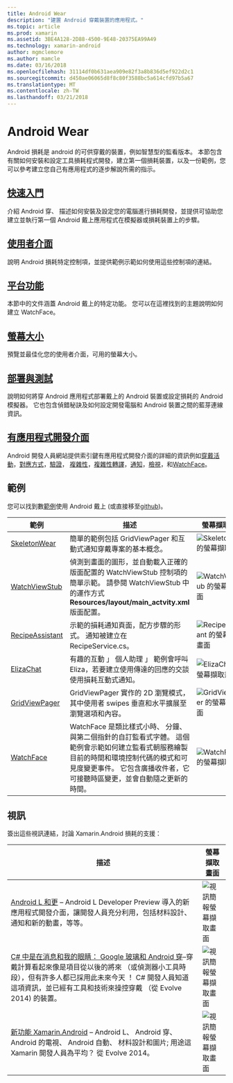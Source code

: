 ```yaml
---
title: Android Wear
description: "建置 Android 穿戴裝置的應用程式。"
ms.topic: article
ms.prod: xamarin
ms.assetid: 3BE4A128-2D88-4500-9E48-20375EA99A49
ms.technology: xamarin-android
author: mgmclemore
ms.author: mamcle
ms.date: 03/16/2018
ms.openlocfilehash: 31114df0b631aea909e82f3a8b836d5ef922d2c1
ms.sourcegitcommit: d450ae06065d8f8c80f3588bc5a614cfd97b5a67
ms.translationtype: MT
ms.contentlocale: zh-TW
ms.lasthandoff: 03/21/2018
---
```

# <a name="android-wear"></a>Android Wear

Android 損耗是 android 的可供穿戴的裝置，例如智慧型的監看版本。 本節包含有關如何安裝和設定工具損耗程式開發，建立第一個損耗裝置，以及一份範例，您可以參考建立您自己有應用程式的逐步解說所需的指示。

##  <a name="getting-startedandroidwearget-startedindexmd"></a>[快速入門](~/android/wear/get-started/index.md)

介紹 Android 穿、 描述如何安裝及設定您的電腦進行損耗開發，並提供可協助您建立並執行第一個 Android 戴上應用程式在模擬器或損耗裝置上的步驟。

##  <a name="user-interfaceandroidwearuser-interfaceindexmd"></a>[使用者介面](~/android/wear/user-interface/index.md)

說明 Android 損耗特定控制項，並提供範例示範如何使用這些控制項的連結。

##  <a name="platform-featuresandroidwearplatformindexmd"></a>[平台功能](~/android/wear/platform/index.md)

本節中的文件涵蓋 Android 戴上的特定功能。 您可以在這裡找到的主題說明如何建立 WatchFace。

##  <a name="screen-sizesandroidwearscreen-sizesmd"></a>[螢幕大小](~/android/wear/screen-sizes.md)

預覽並最佳化您的使用者介面，可用的螢幕大小。

##  <a name="deployment--testingandroidweardeploy-testindexmd"></a>[部署與測試](~/android/wear/deploy-test/index.md)

說明如何將穿 Android 應用程式部署戴上的 Android 裝置或設定損耗的 Android 模擬器。 它也包含偵錯秘訣及如何設定開發電腦和 Android 裝置之間的藍芽連線資訊。

##  <a name="wear-apishttpsdeveloperandroidcomreferenceandroidsupportwearable"></a>[有應用程式開發介面](https://developer.android.com/reference/android/support/wearable)

Android 開發人員網站提供索引鍵有應用程式開發介面的詳細的資訊例如[穿戴活動](https://developer.android.com/reference/android/support/wearable/activity/package-summary.html)，[對應方式](https://developer.android.com/reference/com/google/android/wearable/intent/package-summary.html)，[驗證](https://developer.android.com/reference/android/support/wearable/authentication/package-summary.html)， [複雜性](https://developer.android.com/reference/android/support/wearable/complications/package-summary.html)，[複雜性轉譯](https://developer.android.com/reference/android/support/wearable/complications/rendering/package-summary.html)，[通知](https://developer.android.com/reference/android/support/wearable/notifications/package-summary.html)，[檢視](https://developer.android.com/reference/android/support/wearable/view/package-summary.html)，和[WatchFace](https://developer.android.com/reference/android/support/wearable/watchface/package-summary.html)。



## <a name="samples"></a>範例

您可以找到數[範例](https://developer.xamarin.com/samples/android/Android%20Wear/)使用 Android 戴上 (或直接移至[github](https://github.com/xamarin/monodroid-samples/tree/master/wear))。 

|範例|描述|螢幕擷取畫面|
|--- |--- |--- |
|[SkeletonWear](https://developer.xamarin.com/samples/SkeletonWear/)|簡單的範例包括 GridViewPager 和互動式通知穿戴專案的基本概念。|![Skeletonwear 的螢幕擷取畫面](images/skeleton.png)|
|[WatchViewStub](https://developer.xamarin.com/samples/WatchViewStub/)|偵測到畫面的圖形，並自動載入正確的版面配置的 WatchViewStub 控制項的簡單示範。  請參閱 WatchViewStub 中的運作方式**Resources/layout/main_actvity.xml**版面配置。|![WatchViewStub 的螢幕擷取畫面](images/watchview.png)|
|[RecipeAssistant](https://developer.xamarin.com/samples/RecipeAssistant/)|示範的損耗通知頁面，配方步驟的形式。 通知被建立在 RecipeService.cs。|![RecipeAssistant 的螢幕擷取畫面](images/recipeassist.png)|
|[ElizaChat](https://developer.xamarin.com/samples/ElizaChat/)|有趣的互動 」 個人助理 」 範例會呼叫 Eliza，若要建立使用傳達的回應的交談使用損耗互動式通知。|![ElizaChat 的螢幕擷取畫面](images/eliza.png)|
|[GridViewPager](https://developer.xamarin.com/samples/GridViewPager/)|GridViewPager 實作的 2D 瀏覽模式，其中使用者 swipes 垂直和水平擴展至瀏覽選項和內容。|![GridViewPager 的螢幕擷取畫面](images/gridviewpager.png)|
|[WatchFace](https://developer.xamarin.com/samples/monodroid/wear/WatchFace)|WatchFace 是類比樣式小時、 分鐘、 與第二個指針的自訂監看式字體。 這個範例會示範如何建立監看式朝服務繪製目前的時間和環境控制代碼的模式和可見度變更事件。 它包含廣播收件者，它可接聽時區變更，並會自動隨之更新的時間。|![WatchFace 的螢幕擷取畫面](images/gridviewpager.png)|


##  <a name="videos"></a>視訊

簽出這些視訊連結，討論 Xamarin.Android 損耗的支援：

|描述|螢幕擷取畫面|
|--- |--- |
|[Android L 和更](http://blog.xamarin.com/webinar-recording-android-l-and-so-much-more/) &ndash; Android L Developer Preview 導入的新應用程式開發介面，讓開發人員充分利用，包括材料設計、 通知和新的動畫，等等。|![視訊簡報螢幕擷取畫面](images/video-android-l.png)|
|[C# 中是在消息和我的眼睛： Google 玻璃和 Android 穿](https://www.youtube.com/watch?v=80H8tXByZQc)&ndash;穿戴計算看起來像是項目從以後的將來 （或偵測器小工具時段），但有許多人都已採用此未來今天 ！ C# 開發人員知道這項資訊，並已經有工具和技術來操控穿戴 （從 Evolve 2014) 的裝置。|![視訊簡報螢幕擷取畫面](images/video-eyes-ears.png)|
|[新功能 Xamarin.Android](https://www.youtube.com/watch?v=Gpqc2XZIQfU) &ndash; Android L、 Android 穿、 Android 的電視、 Android 自動、 材料設計和圖片; 用途這 Xamarin 開發人員為平均？ 從 Evolve 2014。|![視訊簡報螢幕擷取畫面](Images/video-whats-new.png)|


<!--

March 18
http://blog.xamarin.com/android-wear/

August 14
http://blog.xamarin.com/android-l-developer-preview-android-wear-support/

August 27
http://blog.xamarin.com/tips-for-your-first-android-wear-app/

Watch Face
https://github.com/Redth/Xamarin.Wear.WatchFace
-->
